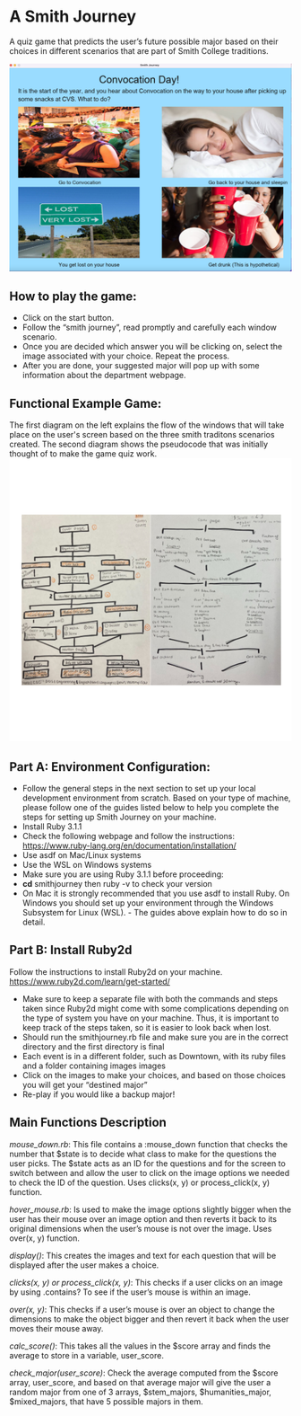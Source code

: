 # A Smith Journey
A quiz game that predicts the user’s future possible major based on their choices in different scenarios that are part of Smith College traditions. 

![Smithjourney](smithjourney.png)

## **How to play the game:**
- Click on the start button.
- Follow the “smith journey”, read promptly and carefully each window scenario. 
- Once you are decided which answer you will be clicking on, select the image associated with your choice. Repeat the process.  
- After you are done, your suggested major will pop up with some information about the department webpage. 

## **Functional Example Game:**

The first diagram on the left explains the flow of the windows that will take place on the user's screen based on the three smith traditons scenarios created. The second diagram shows the pseudocode that was initially thought of to make the game quiz work. 
![diagram](diagram.png)

## **Part A: Environment Configuration:**

- Follow the general steps in the next section to set up your local development environment from scratch. Based on your type of machine, please follow one of the guides listed below to help you complete the steps for setting up Smith Journey on your machine.
- Install Ruby 3.1.1
- Check the following webpage and follow the instructions: https://www.ruby-lang.org/en/documentation/installation/
- Use asdf on Mac/Linux systems
- Use the WSL on Windows systems
- Make sure you are using Ruby 3.1.1 before proceeding:
- **cd** smithjourney  then ruby -v to check your version
- On Mac it is strongly recommended that you use asdf to install Ruby. On Windows you should set up your environment through the Windows Subsystem for Linux (WSL). - The guides above explain how to do so in detail.

## **Part B: Install Ruby2d**
Follow the instructions to install Ruby2d on your machine. 
https://www.ruby2d.com/learn/get-started/

- Make sure to keep a separate file with both the commands and steps taken since Ruby2d might come with some complications depending on the type of system you have on your machine. Thus, it is important to keep track of the steps taken, so it is easier to look back when lost.
- Should run the smithjourney.rb file and make sure you are in the correct directory and the first directory is final
- Each event is in a different folder, such as Downtown, with its ruby files and a folder containing images images 
- Click on the images to make your choices, and based on those choices you will get your “destined major” 
- Re-play if you would like a backup major! 


## **Main Functions Description**

*mouse_down.rb*: This file contains a :mouse_down function that checks the number that $state is to decide what class to make for the questions the user picks. The $state acts as an ID for the questions and for the screen to switch between and allow the user to click on the image options we needed to check the ID of the question. Uses clicks(x, y) or process_click(x, y) function.

*hover_mouse.rb*: Is used to make the image options slightly bigger when the user has their mouse over an image option and then reverts it back to its original dimensions when the user’s mouse is not over the image. Uses over(x, y) function.

*display()*: This creates the images and text for each question that will be displayed after the user makes a choice. 

*clicks(x, y) or process_click(x, y)*: This checks if a user clicks on an image by using .contains? To see if the user’s mouse is within an image. 

*over(x, y)*: This checks if a user’s mouse is over an object to change the dimensions to make the object bigger and then revert it back when the user moves their mouse away. 

*calc_score()*: This takes all the values in the $score array and finds the average to store in a variable, user_score.

*check_major(user_score)*: Check the average computed from the $score array, user_score, and based on that average major will give the user a random major from one of 3 arrays, $stem_majors, $humanities_major, $mixed_majors, that have 5 possible majors in them. 

